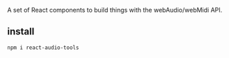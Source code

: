 A set of React components to build things with the webAudio/webMidi API.

## install

`npm i react-audio-tools`